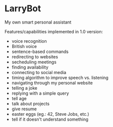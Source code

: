 # LarryBot
My own smart personal assistant

Features/capabilities implemented in 1.0 version:

* voice recognition
* British voice
* sentence-based commands
* redirecting to websites
* secheduling meetings
* finding availability
* connecting to social media
* timing algorithm to improve speech vs. listening
* navigating through my personal website
* telling a joke
* replying with a simple query
* tell age
* talk about projects
* give resume
* easter eggs (eg.: 42, Steve Jobs, etc.)
* tell if it doesn't understand something
